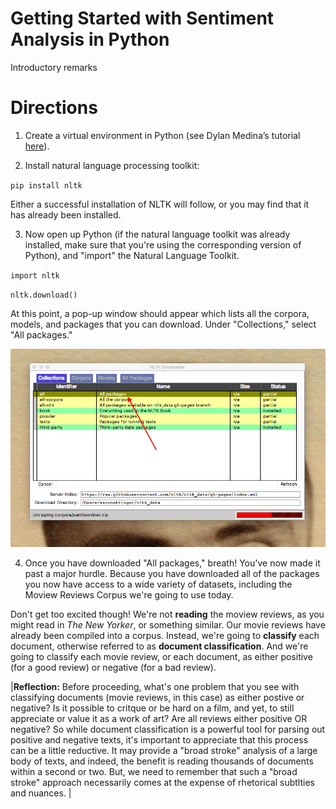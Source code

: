 # Getting Started with Sentiment Analysis in Python

Introductory remarks

# Directions 	

1. Create a virtual environment in Python (see Dylan Medina’s tutorial [here](https://youtu.be/_fCazmtnUzY)). 

2.	Install natural language processing toolkit: 

`pip install nltk`

Either a successful installation of NLTK will follow, or you may find that it has already been installed. 

3. Now open up Python (if the natural language toolkit was already installed, make sure that you're using the corresponding version of Python), and "import" the Natural Language Toolkit. 

`import nltk`


`nltk.download()`

At this point, a pop-up window should appear which lists all the corpora, models, and packages that you can download. Under "Collections," select "All packages."

![an image of the NLTK downloader and its contents](nltk_downloader.png)


4. Once you have downloaded "All packages," breath! You've now made it past a major hurdle. Because you have downloaded all of the packages you now have access to a wide variety of datasets, including the Moview Reviews Corpus we're going to use today. 

Don't get too excited though! We're not **reading** the moview reviews, as you might read in *The New Yorker*, or something similar. Our movie reviews have already been compiled into a corpus. Instead, we're going to **classify** each document, otherwise referred to as **document classification**. And we're going to classify each movie review, or each document, as either positive (for a good review) or negative (for a bad review).

|**Reflection:** Before proceeding, what's one problem that you see with classifying documents (movie reviews, in this case) as either postive or negative? Is it possible to critque or be hard on a film, and yet, to still appreciate or value it as a work of art? Are all reviews either positive OR negative? So while document classification is a powerful tool for parsing out positive and negative texts, it's important to appreciate that this process can be a little reductive. It may provide a "broad stroke" analysis of a large body of texts, and indeed, the benefit is reading thousands of documents within a second or two. But, we need to remember that such a "broad stroke" approach necessarily comes at the expense of rhetorical subtlties and nuances. |
